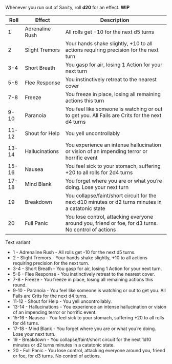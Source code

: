 Whenever you run out of Sanity, roll **d20** for an effect. **WIP**

| Roll  | Effect          | Description                                                                                         |
| ----- | --------------- | --------------------------------------------------------------------------------------------------- |
| 1     | Adrenaline Rush | All rolls get -10 for the next d5 turns                                                             |
| 2     | Slight Tremors  | Your hands shake slightly, +10 to all actions requiring precision for the next turn                 |
| 3-4   | Short Breath    | You gasp for air, losing 1 Action for your next turn                                                |
| 5-6   | Flee Response   | You instinctively retreat to the nearest cover                                                      |
| 7-8   | Freeze          | You freeze in place, losing all remaining actions this turn                                         |
| 9-10  | Paranoia        | You feel like someone is watching or out to get you. All Fails are Crits for the next d4 turns      |
| 11-12 | Shout for Help  | You yell uncontrollably                                                                             |
| 13-14 | Hallucinations  | You experience an intense hallucination or vision of an impending terror or horrific event          |
| 15-16 | Nausea          | You feel sick to your stomach, suffering +20 to all rolls for 2d4 turns                             |
| 17-18 | Mind Blank      | You forget where you are or what you’re doing. Lose your next turn                                  |
| 19    | Breakdown       | You collapse/faint/short circuit for the next d10 minutes or d2 turns minutes in a catatonic state  |
| 20    | Full Panic      | You lose control, attacking everyone around you, friend or foe, for d3 turns. No control of actions |








Text variant

- 1 - Adrenaline Rush - All rolls get -10 for the next d5 turns.
- 2 - Slight Tremors - Your hands shake slightly, +10 to all actions requiring precision for the next turn.
- 3-4 - Short Breath - You gasp for air, losing 1 Action for your next turn.
- 5-6 - Flee Response - You instinctively retreat to the nearest cover.
- 7-8 - Freeze - You freeze in place, losing all remaining actions this round.
- 9-10 - Paranoia - You feel like someone is watching or out to get you. All Fails are Crits for the next d4 turns.
- 11-12 - Shout for Help - You yell uncontrollably.
- 13-14 - Hallucinations - You experience an intense hallucination or vision of an impending terror or horrific event.
- 15-16 - Nausea - You feel sick to your stomach, suffering +20 to all rolls for d4 turns. 
- 17-18 - Mind Blank - You forget where you are or what you’re doing. Lose your next turn.
- 19 - Breakdown - You collapse/faint/short circuit for the next 1d10 minutes or d2 turns minutes in a catatonic state.
- 20 - Full Panic - You lose control, attacking everyone around you, friend or foe, for d3 turns. No control of actions.